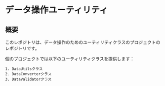 # データ操作ユーティリティ

## 概要
このレポジトリは、データ操作のためのユーティリティクラスのプロジェクトのレポジトリです。

個のプロジェクトでは以下のユーティリティクラスを提供します：

	1. DataUtilsクラス
	2. DataConverterクラス
	3. DataValidatorクラス
